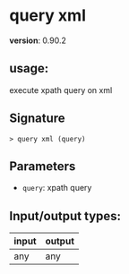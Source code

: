 # query xml

**version**: 0.90.2

## **usage**:

execute xpath query on xml

## Signature

`> query xml (query)`

## Parameters

- `query`: xpath query

## Input/output types:

| input | output |
| ----- | ------ |
| any   | any    |
